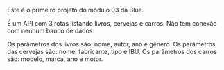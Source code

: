 Este é o primeiro projeto do módulo 03 da Blue.

É um API com 3 rotas listando livros, cervejas e carros.
Não tem conexão com nenhum banco de dados.

Os parâmetros dos livros são: nome, autor, ano e gênero.
Os parâmetros das cervejas são: nome, fabricante, tipo e IBU.
Os parâmetros dos carros são: modelo, marca, ano e motor.